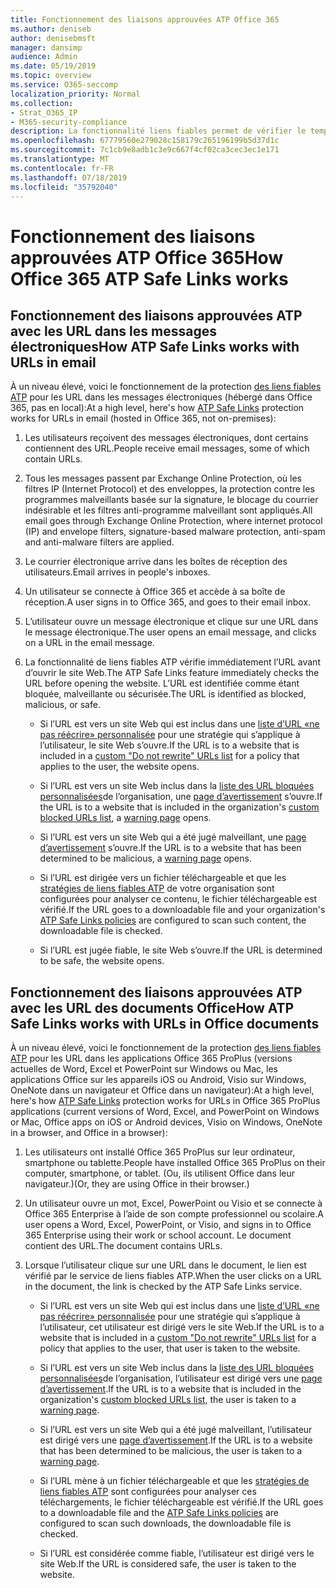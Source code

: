 ```yaml
---
title: Fonctionnement des liaisons approuvées ATP Office 365
ms.author: deniseb
author: denisebmsft
manager: dansimp
audience: Admin
ms.date: 05/19/2019
ms.topic: overview
ms.service: O365-seccomp
localization_priority: Normal
ms.collection:
- Strat_O365_IP
- M365-security-compliance
description: La fonctionnalité liens fiables permet de vérifier le temps de cliquer sur les liens hypertexte dans les documents Office et dans les messages électroniques. Lisez cet article pour découvrir le fonctionnement des liens fiables ATP.
ms.openlocfilehash: 67779560e279028c158179c265196199b5d37d1c
ms.sourcegitcommit: 7c1cb9e8adb1c3e9c667f4cf02ca3cec3ec1e171
ms.translationtype: MT
ms.contentlocale: fr-FR
ms.lasthandoff: 07/18/2019
ms.locfileid: "35792040"
---
```

# <a name="how-office-365-atp-safe-links-works"></a><span data-ttu-id="b284c-104">Fonctionnement des liaisons approuvées ATP Office 365</span><span class="sxs-lookup"><span data-stu-id="b284c-104">How Office 365 ATP Safe Links works</span></span>
         
## <a name="how-atp-safe-links-works-with-urls-in-email"></a><span data-ttu-id="b284c-105">Fonctionnement des liaisons approuvées ATP avec les URL dans les messages électroniques</span><span class="sxs-lookup"><span data-stu-id="b284c-105">How ATP Safe Links works with URLs in email</span></span>

<span data-ttu-id="b284c-106">À un niveau élevé, voici le fonctionnement de la protection [des liens fiables ATP](atp-safe-links.md) pour les URL dans les messages électroniques (hébergé dans Office 365, pas en local):</span><span class="sxs-lookup"><span data-stu-id="b284c-106">At a high level, here's how [ATP Safe Links](atp-safe-links.md) protection works for URLs in email (hosted in Office 365, not on-premises):</span></span>
  
1. <span data-ttu-id="b284c-107">Les utilisateurs reçoivent des messages électroniques, dont certains contiennent des URL.</span><span class="sxs-lookup"><span data-stu-id="b284c-107">People receive email messages, some of which contain URLs.</span></span>
    
2. <span data-ttu-id="b284c-108">Tous les messages passent par Exchange Online Protection, où les filtres IP (Internet Protocol) et des enveloppes, la protection contre les programmes malveillants basée sur la signature, le blocage du courrier indésirable et les filtres anti-programme malveillant sont appliqués.</span><span class="sxs-lookup"><span data-stu-id="b284c-108">All email goes through Exchange Online Protection, where internet protocol (IP) and envelope filters, signature-based malware protection, anti-spam and anti-malware filters are applied.</span></span> 
    
3. <span data-ttu-id="b284c-109">Le courrier électronique arrive dans les boîtes de réception des utilisateurs.</span><span class="sxs-lookup"><span data-stu-id="b284c-109">Email arrives in people's inboxes.</span></span>
    
4. <span data-ttu-id="b284c-110">Un utilisateur se connecte à Office 365 et accède à sa boîte de réception.</span><span class="sxs-lookup"><span data-stu-id="b284c-110">A user signs in to Office 365, and goes to their email inbox.</span></span>
    
5. <span data-ttu-id="b284c-111">L’utilisateur ouvre un message électronique et clique sur une URL dans le message électronique.</span><span class="sxs-lookup"><span data-stu-id="b284c-111">The user opens an email message, and clicks on a URL in the email message.</span></span>
    
6. <span data-ttu-id="b284c-112">La fonctionnalité de liens fiables ATP vérifie immédiatement l’URL avant d’ouvrir le site Web.</span><span class="sxs-lookup"><span data-stu-id="b284c-112">The ATP Safe Links feature immediately checks the URL before opening the website.</span></span> <span data-ttu-id="b284c-113">L’URL est identifiée comme étant bloquée, malveillante ou sécurisée.</span><span class="sxs-lookup"><span data-stu-id="b284c-113">The URL is identified as blocked, malicious, or safe.</span></span>
    
    - <span data-ttu-id="b284c-114">Si l’URL est vers un site Web qui est inclus dans une [liste d’URL «ne pas réécrire» personnalisée](set-up-a-custom-do-not-rewrite-urls-list-with-atp.md) pour une stratégie qui s’applique à l’utilisateur, le site Web s’ouvre.</span><span class="sxs-lookup"><span data-stu-id="b284c-114">If the URL is to a website that is included in a [custom "Do not rewrite" URLs list](set-up-a-custom-do-not-rewrite-urls-list-with-atp.md) for a policy that applies to the user, the website opens.</span></span> 
    
    - <span data-ttu-id="b284c-115">Si l’URL est vers un site Web inclus dans la [liste des URL bloquées personnalisées](set-up-a-custom-blocked-urls-list-wtih-atp.md)de l’organisation, une [page d’avertissement](atp-safe-links-warning-pages.md) s’ouvre.</span><span class="sxs-lookup"><span data-stu-id="b284c-115">If the URL is to a website that is included in the organization's [custom blocked URLs list](set-up-a-custom-blocked-urls-list-wtih-atp.md), a [warning page](atp-safe-links-warning-pages.md) opens.</span></span> 
    
    - <span data-ttu-id="b284c-116">Si l’URL est vers un site Web qui a été jugé malveillant, une [page d’avertissement](atp-safe-links-warning-pages.md) s’ouvre.</span><span class="sxs-lookup"><span data-stu-id="b284c-116">If the URL is to a website that has been determined to be malicious, a [warning page](atp-safe-links-warning-pages.md) opens.</span></span> 
    
    - <span data-ttu-id="b284c-117">Si l’URL est dirigée vers un fichier téléchargeable et que les [stratégies de liens fiables ATP](set-up-atp-safe-links-policies.md) de votre organisation sont configurées pour analyser ce contenu, le fichier téléchargeable est vérifié.</span><span class="sxs-lookup"><span data-stu-id="b284c-117">If the URL goes to a downloadable file and your organization's [ATP Safe Links policies](set-up-atp-safe-links-policies.md) are configured to scan such content, the downloadable file is checked.</span></span> 
    
    - <span data-ttu-id="b284c-118">Si l’URL est jugée fiable, le site Web s’ouvre.</span><span class="sxs-lookup"><span data-stu-id="b284c-118">If the URL is determined to be safe, the website opens.</span></span>
    
## <a name="how-atp-safe-links-works-with-urls-in-office-documents"></a><span data-ttu-id="b284c-119">Fonctionnement des liaisons approuvées ATP avec les URL des documents Office</span><span class="sxs-lookup"><span data-stu-id="b284c-119">How ATP Safe Links works with URLs in Office documents</span></span>

<span data-ttu-id="b284c-120">À un niveau élevé, voici le fonctionnement de la protection [des liens fiables ATP](atp-safe-links.md) pour les URL dans les applications Office 365 ProPlus (versions actuelles de Word, Excel et PowerPoint sur Windows ou Mac, les applications Office sur les appareils iOS ou Android, Visio sur Windows, OneNote dans un navigateur et Office dans un navigateur):</span><span class="sxs-lookup"><span data-stu-id="b284c-120">At a high level, here's how [ATP Safe Links](atp-safe-links.md) protection works for URLs in Office 365 ProPlus applications (current versions of Word, Excel, and PowerPoint on Windows or Mac, Office apps on iOS or Android devices, Visio on Windows, OneNote in a browser, and Office in a browser):</span></span>
  
1. <span data-ttu-id="b284c-121">Les utilisateurs ont installé Office 365 ProPlus sur leur ordinateur, smartphone ou tablette.</span><span class="sxs-lookup"><span data-stu-id="b284c-121">People have installed Office 365 ProPlus on their computer, smartphone, or tablet.</span></span> <span data-ttu-id="b284c-122">(Ou, ils utilisent Office dans leur navigateur.)</span><span class="sxs-lookup"><span data-stu-id="b284c-122">(Or, they are using Office in their browser.)</span></span>
    
2. <span data-ttu-id="b284c-123">Un utilisateur ouvre un mot, Excel, PowerPoint ou Visio et se connecte à Office 365 Enterprise à l’aide de son compte professionnel ou scolaire.</span><span class="sxs-lookup"><span data-stu-id="b284c-123">A user opens a Word, Excel, PowerPoint, or Visio, and signs in to Office 365 Enterprise using their work or school account.</span></span> <span data-ttu-id="b284c-124">Le document contient des URL.</span><span class="sxs-lookup"><span data-stu-id="b284c-124">The document contains URLs.</span></span>
    
3. <span data-ttu-id="b284c-125">Lorsque l’utilisateur clique sur une URL dans le document, le lien est vérifié par le service de liens fiables ATP.</span><span class="sxs-lookup"><span data-stu-id="b284c-125">When the user clicks on a URL in the document, the link is checked by the ATP Safe Links service.</span></span>
    
      - <span data-ttu-id="b284c-126">Si l’URL est vers un site Web qui est inclus dans une [liste d’URL «ne pas réécrire» personnalisée](set-up-a-custom-do-not-rewrite-urls-list-with-atp.md) pour une stratégie qui s’applique à l’utilisateur, cet utilisateur est dirigé vers le site Web.</span><span class="sxs-lookup"><span data-stu-id="b284c-126">If the URL is to a website that is included in a [custom "Do not rewrite" URLs list](set-up-a-custom-do-not-rewrite-urls-list-with-atp.md) for a policy that applies to the user, that user is taken to the website.</span></span> 
    
      - <span data-ttu-id="b284c-127">Si l’URL est vers un site Web inclus dans la [liste des URL bloquées personnalisées](set-up-a-custom-blocked-urls-list-wtih-atp.md)de l’organisation, l’utilisateur est dirigé vers une [page d’avertissement](atp-safe-links-warning-pages.md).</span><span class="sxs-lookup"><span data-stu-id="b284c-127">If the URL is to a website that is included in the organization's [custom blocked URLs list](set-up-a-custom-blocked-urls-list-wtih-atp.md), the user is taken to a [warning page](atp-safe-links-warning-pages.md).</span></span>
    
      - <span data-ttu-id="b284c-128">Si l’URL est vers un site Web qui a été jugé malveillant, l’utilisateur est dirigé vers une [page d’avertissement](atp-safe-links-warning-pages.md).</span><span class="sxs-lookup"><span data-stu-id="b284c-128">If the URL is to a website that has been determined to be malicious, the user is taken to a [warning page](atp-safe-links-warning-pages.md).</span></span>
    
      - <span data-ttu-id="b284c-129">Si l’URL mène à un fichier téléchargeable et que les [stratégies de liens fiables ATP](set-up-atp-safe-links-policies.md) sont configurées pour analyser ces téléchargements, le fichier téléchargeable est vérifié.</span><span class="sxs-lookup"><span data-stu-id="b284c-129">If the URL goes to a downloadable file and the [ATP Safe Links policies](set-up-atp-safe-links-policies.md) are configured to scan such downloads, the downloadable file is checked.</span></span> 
    
      - <span data-ttu-id="b284c-130">Si l’URL est considérée comme fiable, l’utilisateur est dirigé vers le site Web.</span><span class="sxs-lookup"><span data-stu-id="b284c-130">If the URL is considered safe, the user is taken to the website.</span></span>

